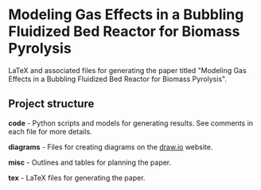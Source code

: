 # Modeling Gas Effects in a Bubbling Fluidized Bed Reactor for Biomass Pyrolysis

LaTeX and associated files for generating the paper titled "Modeling Gas Effects in a Bubbling Fluidized Bed Reactor for Biomass Pyrolysis".

## Project structure

**code** - Python scripts and models for generating results. See comments in each file for more details.

**diagrams** - Files for creating diagrams on the [draw.io](https://www.draw.io) website.

**misc** - Outlines and tables for planning the paper.

**tex** - LaTeX files for generating the paper.
